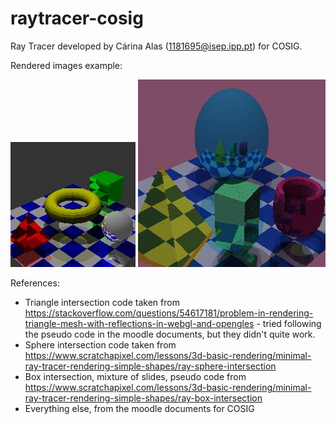 # raytracer-cosig
Ray Tracer developed by Cárina Alas (1181695@isep.ipp.pt) for COSIG.

Rendered images example:

![ray-tracer1](image133002379893498030.jpeg)
![ray-tracer2](image133002377725522498.jpeg)


References:

- Triangle intersection code taken from https://stackoverflow.com/questions/54617181/problem-in-rendering-triangle-mesh-with-reflections-in-webgl-and-opengles - tried following the pseudo code in the moodle documents, but they didn't quite work.
- Sphere intersection code taken from https://www.scratchapixel.com/lessons/3d-basic-rendering/minimal-ray-tracer-rendering-simple-shapes/ray-sphere-intersection
- Box intersection, mixture of slides, pseudo code from https://www.scratchapixel.com/lessons/3d-basic-rendering/minimal-ray-tracer-rendering-simple-shapes/ray-box-intersection
- Everything else, from the moodle documents for COSIG
